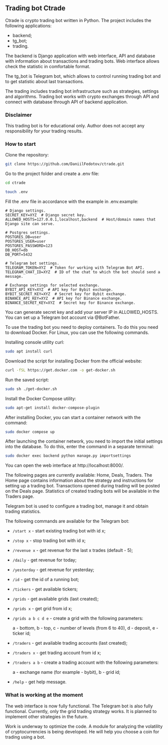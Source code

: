 ## Trading bot Ctrade
Ctrade is crypto trading bot written in Python. The project includes 
the following applications:
* backend;
* tg_bot;
* trading.

The backend is Django application with web interface, API and database with 
information about transactions and trading bots. Web interface allows check 
the statistic in comfortable format.
 
The tg_bot is Telegram bot, which allows to control running trading bot 
and to get statistic about last transactions.

The trading includes trading bot infrastructure such as strategies, settings
and algorithms. Trading bot works with crypto exchanges through API and connect
with database through API of backend application.

### Disclaimer

This trading bot is for educational only. Author does not accept 
any responsibility for your trading results.

### How to start

Clone the repository:
```sh
git clone https://github.com/DaniilFedotov/ctrade.git
```
Go to the project folder and create a .env file:
```sh
cd ctrade
```
```sh
touch .env
```
Fill the .env file in accordance with the example in .env.example:
```
# Django settings.
SECRET_KEY=XYZ  # Django secret key.
ALLOWED_HOSTS=127.0.0.1,localhost,backend  # Host/domain names that Django site can serve.

# Postgres settings.
POSTGRES_DB=user
POSTGRES_USER=user
POSTGRES_PASSWORD=123
DB_HOST=db
DB_PORT=5432

# Telegram bot settings.
TELEGRAM_TOKEN=XYZ  # Token for working with Telegram Bot API.
TELEGRAM_CHAT_ID=XYZ  # ID of the chat to which the bot should send a message.

# Exchange settings for selected exchange.
BYBIT_API_KEY=XYZ  # API key for Bybit exchange.
BYBIT_SECRET_KEY=XYZ  # Secret key for Bybit exchange.
BINANCE_API_KEY=XYZ  # API key for Binance exchange.
BINANCE_SECRET_KEY=XYZ  # Secret key for Binance exchange.
```
You can generate secret key and add your server IP in ALLOWED_HOSTS. 
You can set up a Telegram bot account via @BotFather.

To use the trading bot you need to deploy containers. To do this you need
to download Docker. For Linux, you can use the following commands.

Installing console utility curl:
```sh
sudo apt install curl
```
Download the script for installing Docker from the official website:
```sh
curl -fSL https://get.docker.com -o get-docker.sh
```
Run the saved script:
```sh
sudo sh ./get-docker.sh
```
Install the Docker Compose utility:
```sh
sudo apt-get install docker-compose-plugin
```

After installing Docker, you can start a container network with the command:
```sh
sudo docker compose up
```
After launching the container network, you need to import the initial settings into the database.
To do this, enter the command in a separate terminal:
```sh
sudo docker exec backend python manage.py importsettings
```

You can open the web interface at http://localhost:8000/.

The following pages are currently available: Home, Deals, Traders.
The Home page contains information about the strategy and instructions for setting up a trading bot.
Transactions opened during trading will be posted on the Deals page. Statistics of created trading
bots will be available in the Traders page.

Telegram bot is used to configure a trading bot, manage it and obtain trading statistics.

The following commands are available for the Telegram bot:
* `/start x` - start existing trading bot with id x;
* `/stop x` - stop trading bot with id x;
* `/revenue x` - get revenue for the last x trades (default - 5);
* `/daily` - get revenue for today;
* `/yesterday` - get revenue for yesterday;
* `/id` - get the id of a running bot;
* `/tickers` - get available tickers;
* `/grids` - get available grids (last created);
* `/grids x` - get grid from id x;
* `/grids a b c d e` - create a grid with the following parameters:
   
  a - bottom, b - top, c - number of levels (from 6 to 40), d - deposit, e - ticker id;
* `/traders` - get available trading accounts (last created);
* `/traders x` - get trading account from id x;
* `/traders a b` - create a trading account with the following parameters:

  a - exchange name (for example - bybit), b - grid id;
* `/help` - get help message.

### What is working at the moment

The web interface is now fully functional. The Telegram bot is also fully functional. 
Currently, only the grid trading strategy works. It is planned to implement other strategies in
the future.

Work is underway to optimize the code. A module for analyzing the volatility of cryptocurrencies
is being developed. He will help you choose a coin for trading using a bot.

